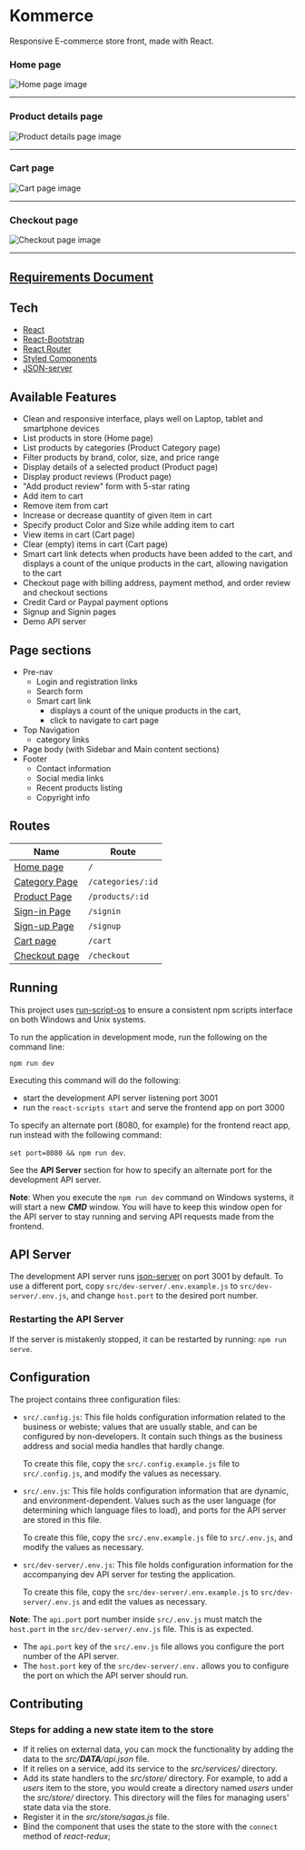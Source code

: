 # Kommerce

Responsive E-commerce store front, made with React.

### Home page
![Home page image](https://imgur.com/sicPgIC.png)

---

### Product details page
![Product details page image](https://imgur.com/mRiLzLK.png)

---

### Cart page
![Cart page image](https://imgur.com/NR88aHi.png)

---

### Checkout page
![Checkout page image](https://imgur.com/gz1oj2N.png)

---

## [Requirements Document](./requirements.md)

## Tech
- [React](https://www.npmjs.com/package/create-react-app)
- [React-Bootstrap](https://www.npmjs.com/package/react-bootstrap)
- [React Router](https://www.npmjs.com/package/react-router-dom)
- [Styled Components](https://www.npmjs.com/package/styled-components)
- [JSON-server](https://www.npmjs.com/package/json-server)

## Available Features
- Clean and responsive interface, plays well on Laptop, tablet and smartphone devices
- List products in store (Home page)
- List products by categories (Product Category page)
- Filter products by brand, color, size, and price range
- Display details of a selected product (Product page)
- Display product reviews (Product page)
- "Add product review" form with 5-star rating
- Add item to cart
- Remove item from cart
- Increase or decrease quantity of given item in cart
- Specify product Color and Size while adding item to cart
- View items in cart (Cart page)
- Clear (empty) items in cart (Cart page)
- Smart cart link detects when products have been added to the cart,
  and displays a count of the unique products in the cart, allowing navigation to the cart
- Checkout page with billing address, payment method, and order review and checkout sections
- Credit Card or Paypal payment options
- Signup and Signin pages
- Demo API server

## Page sections
- Pre-nav
    - Login and registration links
    - Search form
    - Smart cart link
        - displays a count of the unique products in the cart,
        - click to navigate to cart page
- Top Navigation
    - category links
- Page body (with Sidebar and Main content sections)
- Footer
    - Contact information
    - Social media links
    - Recent products listing
    - Copyright info

## Routes
| **Name**                                        |  **Route**        |
|-------------------------------------------------|-------------------|
| [Home page](./src/pages/Home/index.js)          | `/`               |
| [Category Page](./src/pages/Category/index.js)  | `/categories/:id` |
| [Product Page](./src/pages/Product/index.js)    | `/products/:id`   |
| [Sign-in Page](./src/pages/Login/index.js)      | `/signin`         |
| [Sign-up Page](./src/pages/Register/index.js)   | `/signup`         |
| [Cart page](./src/pages/Cart/index.js)          | `/cart`           |
| [Checkout page](./src/pages/Checkout/index.js)  | `/checkout`       |

## Running
This project uses [run-script-os](https://www.npmjs.com/package/run-script-os)
to ensure a consistent npm scripts interface on both Windows and Unix systems.

To run the application in development mode, run the following on the command line:

`npm run dev`

Executing this command will do the following:

- start the development API server listening port 3001
- run the `react-scripts start` and serve the frontend app on port 3000

To specify an alternate port (8080, for example) for the frontend react app,
run instead with the following command:

`set port=8080 && npm run dev`.

 See the **API Server** section for how to specify an alternate port for the development API server.

 **Note**: When you execute the `npm run dev` command on Windows systems, it will start a new ***CMD*** window.
 You will have to keep this window open for the API server to stay running and serving API requests made from the frontend.

## API Server
The development API server runs [json-server](https://www.npmjs.com/package/json-server) on port 3001 by default.
To use a different port, copy `src/dev-server/.env.example.js` to `src/dev-server/.env.js`, and change `host.port` to the desired port number.

### Restarting the API Server
If the server is mistakenly stopped, it can be restarted by running: `npm run serve`.


## Configuration
The project contains three configuration files:

- `src/.config.js`: This file holds configuration information related to the business or webiste;
  values that are usually stable, and can be configured by non-developers.
  It contain such things as the business address and social media handles that hardly change.

  To create this file, copy the `src/.config.example.js` file to `src/.config.js`, and modify the values as necessary.
- `src/.env.js`: This file holds configuration information that are dynamic, and environment-dependent.
  Values such as the user language (for determining which language files to load),
  and ports for the API server are stored in this file.

  To create this file, copy the `src/.env.example.js` file to `src/.env.js`, and modify the values as necessary.
- `src/dev-server/.env.js`: This file holds configuration information for the accompanying dev API server  for testing the application.

  To create this file, copy the `src/dev-server/.env.example.js` to `src/dev-server/.env.js` and edit the values as necessary.

**Note**: The `api.port` port number inside `src/.env.js` must match the `host.port` in the `src/dev-server/.env.js` file.
This is as expected.

- The `api.port` key of the `src/.env.js` file allows you configure the port number of the API server.
- The `host.port` key of the `src/dev-server/.env.` allows you to configure the port on which the API server should run.

## Contributing
### Steps for adding a new state item to the store

- If it relies on external data, you can mock the functionality by adding the data to the *src/__DATA__/api.json* file.
- If it relies on a service, add its service to the *src/services/* directory.
- Add its state handlers to the *src/store/* directory.
  For example, to add a *users* item to the store,
  you would create a directory named *users* under the *src/store/* directory.
  This directory will the files for managing users' state data via the store.
- Register it in the *src/store/sagas.js* file.
- Bind the component that uses the state to the store with the `connect` method
  of *react-redux*;
